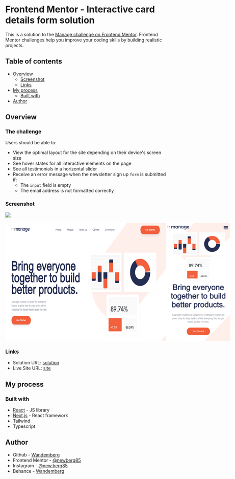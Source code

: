 # Frontend Mentor - Interactive card details form solution

This is a solution to the [Manage challenge on Frontend Mentor](https://www.frontendmentor.io/challenges/manage-landing-page-SLXqC6P5). Frontend Mentor challenges help you improve your coding skills by building realistic projects. 

## Table of contents

- [Overview](#overview)
  - [Screenshot](#screenshot)
  - [Links](#links)
- [My process](#my-process)
  - [Built with](#built-with)
- [Author](#author)

## Overview

### The challenge

Users should be able to:

- View the optimal layout for the site depending on their device's screen size
- See hover states for all interactive elements on the page
- See all testimonials in a horizontal slider
- Receive an error message when the newsletter sign up `form` is submitted if:
  - The `input` field is empty
  - The email address is not formatted correctly

### Screenshot

![](./screenshot.jpg)

<div style="display:flex; width:100%">
<img src="public/assets/images/Final-desktop.png" width="100%">
<img src="public/assets/images/Final-mobile.png" width="40%">
</div>



### Links

- Solution URL: [solution](https://github.com/newberg85/manage-landing-page)
- Live Site URL: [site](https://manage-landing-page-five-steel.vercel.app/)

## My process

### Built with

- [React](https://reactjs.org/) - JS library
- [Next.js](https://nextjs.org/) - React framework
- Tailwind
- Typescript


## Author

- Github - [Wandemberg](https://github.com/newberg85)
- Frontend Mentor - [@newberg85](https://www.frontendmentor.io/profile/newberg85)
- Instagram - [@new.berg85](https://www.instagram.com/new.berg85/)
- Behance - [Wandemberg](https://www.behance.net/bergviana)
